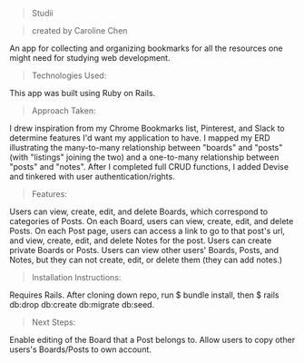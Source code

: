 >Studii

>created by Caroline Chen

An app for collecting and organizing bookmarks for all the resources one might need for studying web development.


> Technologies Used:

This app was built using Ruby on Rails.


> Approach Taken:

I drew inspiration from my Chrome Bookmarks list, Pinterest, and Slack to determine features I'd want my application to have.  I mapped my ERD illustrating the many-to-many relationship between "boards" and "posts" (with "listings" joining the two) and a one-to-many relationship between "posts" and "notes".  After I completed full CRUD functions, I added Devise and tinkered with user authentication/rights.

> Features:

Users can view, create, edit, and delete Boards, which correspond to categories of Posts.  On each Board, users can view, create, edit, and delete Posts.  On each Post page, users can access a link to go to that post's url, and view, create, edit, and delete Notes for the post.  Users can create private Boards or Posts.  Users can view other users' Boards, Posts, and Notes, but they can not create, edit, or delete them (they can add notes.)


> Installation Instructions:

Requires Rails.  After cloning down repo, run $ bundle install, then $ rails db:drop db:create db:migrate db:seed.

> Next Steps:

Enable editing of the Board that a Post belongs to.  Allow users to copy other users's Boards/Posts to own account.

